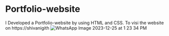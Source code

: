 # Portfolio-website
I Developed a Portfolio-website by using HTML and CSS. To visi the website on https://shivanigith
![WhatsApp Image 2023-12-25 at 1 23 34 PM](https://github.com/shivanigith/Portfolio-website/assets/154613286/4584aa16-f819-4108-a553-a836e8897885)
